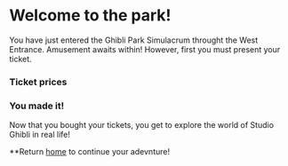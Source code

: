 # Welcome to the park!

You have just entered the Ghibli Park Simulacrum throught the West Entrance. Amusement awaits within! However, first you must present your ticket.

### Ticket prices

### You made it!
Now that you bought your tickets, you get to explore the world of Studio Ghibli in real life!


**Return [home]() to continue your adevnture!
